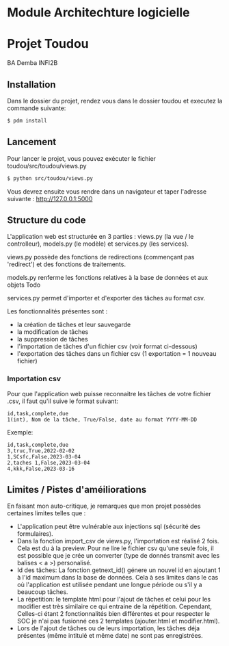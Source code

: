 # Module Architechture logicielle 
# Projet Toudou

BA Demba INFI2B

## Installation


Dans le dossier du projet, rendez vous dans le dossier toudou et executez la commande suivante:
```bash
$ pdm install 
```

## Lancement

Pour lancer le projet, vous pouvez exécuter le fichier toudou/src/toudou/views.py

```bash
$ python src/toudou/views.py
```
Vous devrez ensuite vous rendre dans un navigateur et taper l'adresse suivante : http://127.0.0.1:5000 


## Structure du code

L'application web est structurée en 3 parties : views.py (la vue / le controlleur), 
models.py (le modèle) et services.py (les services).

views.py possède des fonctions de redirections (commençant pas 'redirect') et des fonctions de traitements.

models.py renferme les fonctions relatives à la base de données et aux objets Todo

services.py permet d'importer et d'exporter des tâches au format csv.

Les fonctionnalités présentes sont :
- la création de tâches et leur sauvegarde
- la modification de tâches
- la suppression de tâches
- l'importation de tâches d'un fichier csv (voir format ci-dessous)
- l'exportation des tâches dans un fichier csv (1 exportation = 1 nouveau fichier)


### Importation csv

Pour que l'application web puisse reconnaitre les tâches de votre fichier .csv, 
il faut qu'il suive le format suivant:

```
id,task,complete,due
1(int), Nom de la tâche, True/False, date au format YYYY-MM-DD
```

Exemple:

```
id,task,complete,due
3,truc,True,2022-02-02
1,SCsfc,False,2023-03-04
2,taches 1,False,2023-03-04
4,kkk,False,2023-03-16
```

## Limites / Pistes d'améiliorations

En faisant mon auto-critique, je remarques que mon projet possèdes certaines limites telles que :


- L'application peut être vulnérable aux injections sql (sécurité des formulaires).
- Dans la fonction import_csv de views.py, l'importation est réalisé 2 fois.
Cela est du à la preview. Pour ne lire le fichier csv qu'une seule fois, il est
possible que je crée un converter (type de donnés transmit avec les balises < a >)
personalisé.
- Id des tâches: La fonction getnext_id() génere un nouvel id en ajoutant 1
à l'id maximum dans la base de données. Cela à ses limites dans le cas où
l'application est utilisée pendant une longue période ou s'il y a beaucoup 
tâches.
- La répetition: le template html pour l'ajout de tâches et celui pour
les modifier est très similaire ce qui entraine de la répétition. Cependant,
Celles-ci étant 2 fonctionnalités bien différentes et pour respecter le SOC
je n'ai pas fusionné ces 2 templates (ajouter.html et modifier.html).
- Lors de l'ajout de tâches ou de leurs importation, les tâches déja présentes 
(même intitulé et même date) ne sont pas enregistrées.
